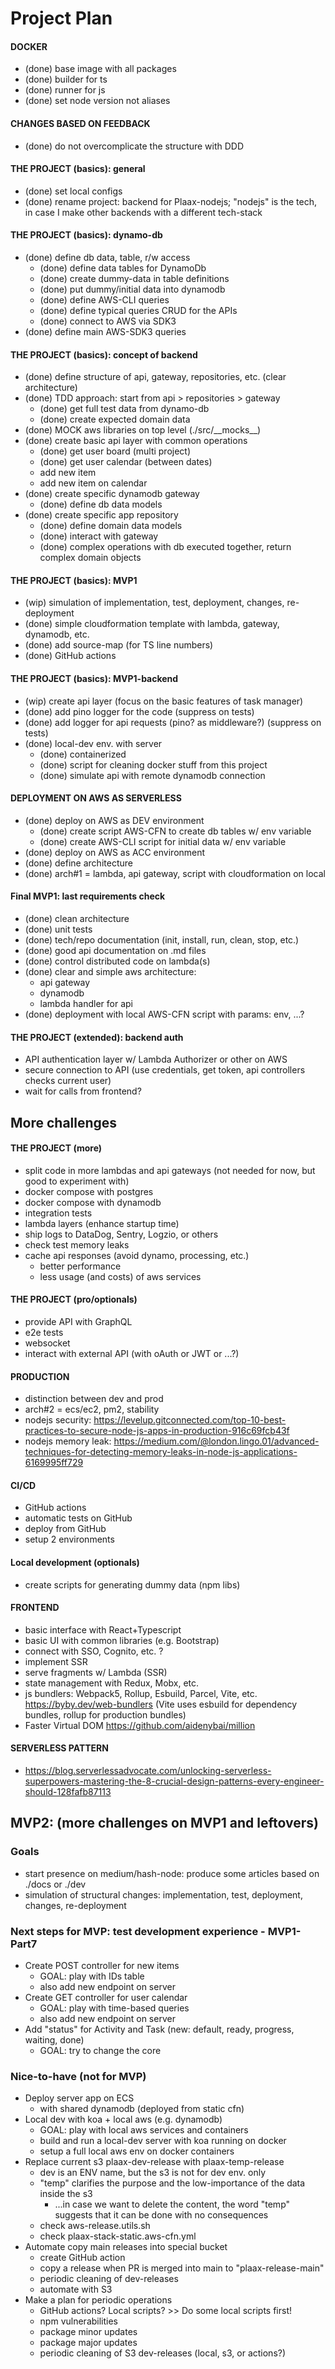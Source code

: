 # Project Plan

#### DOCKER
- (done) base image with all packages
- (done) builder for ts
- (done) runner for js
- (done) set node version not aliases

#### CHANGES BASED ON FEEDBACK
- (done) do not overcomplicate the structure with DDD

#### THE PROJECT (basics): general
- (done) set local configs
- (done) rename project: backend for Plaax-nodejs; "nodejs" is the tech, 
         in case I make other backends with a different tech-stack

#### THE PROJECT (basics): dynamo-db
- (done) define db data, table, r/w access
  - (done) define data tables for DynamoDb
  - (done) create dummy-data in table definitions
  - (done) put dummy/initial data into dynamodb
  - (done) define AWS-CLI queries
  - (done) define typical queries CRUD for the APIs
  - (done) connect to AWS via SDK3
- (done) define main AWS-SDK3 queries

#### THE PROJECT (basics): concept of backend
- (done) define structure of api, gateway, repositories, etc. (clear architecture)
- (done) TDD approach: start from api > repositories > gateway
  - (done) get full test data from dynamo-db
  - (done) create expected domain data
- (done) MOCK aws libraries on top level (./src/_\_mocks__)
- (done) create basic api layer with common operations
  - (done) get user board (multi project)
  - (done) get user calendar (between dates)
  - add new item
  - add new item on calendar
- (done) create specific dynamodb gateway
  - (done) define db data models
- (done) create specific app repository
  - (done) define domain data models
  - (done) interact with gateway
  - (done) complex operations with db executed together, return complex domain objects

#### THE PROJECT (basics): MVP1
- (wip) simulation of implementation, test, deployment, changes, re-deployment
- (done) simple cloudformation template with lambda, gateway, dynamodb, etc.
- (done) add source-map (for TS line numbers)
- (done) GitHub actions

#### THE PROJECT (basics): MVP1-backend
- (wip) create api layer (focus on the basic features of task manager)
- (done) add pino logger for the code (suppress on tests)
- (done) add logger for api requests (pino? as middleware?) (suppress on tests)
- (done) local-dev env. with server
  - (done) containerized
  - (done) script for cleaning docker stuff from this project
  - (done) simulate api with remote dynamodb connection

#### DEPLOYMENT ON AWS AS SERVERLESS
- (done) deploy on AWS as DEV environment
  - (done) create script AWS-CFN to create db tables w/ env variable
  - (done) create AWS-CLI script for initial data w/ env variable
- (done) deploy on AWS as ACC environment
- (done) define architecture
- (done) arch#1 = lambda, api gateway, script with cloudformation on local

#### Final MVP1: last requirements check
- (done) clean architecture
- (done) unit tests
- (done) tech/repo documentation (init, install, run, clean, stop, etc.)
- (done) good api documentation on .md files
- (done) control distributed code on lambda(s)
- (done) clear and simple aws architecture:
  - api gateway
  - dynamodb
  - lambda handler for api
- (done) deployment with local AWS-CFN script with params: env, ...?

#### THE PROJECT (extended): backend auth
- API authentication layer w/ Lambda Authorizer or other on AWS
- secure connection to API (use credentials, get token, api controllers checks current user)
- wait for calls from frontend?



## More challenges

#### THE PROJECT (more)
- split code in more lambdas and api gateways (not needed for now, but good to experiment with)
- docker compose with postgres
- docker compose with dynamodb
- integration tests
- lambda layers (enhance startup time)
- ship logs to DataDog, Sentry, Logzio, or others
- check test memory leaks
- cache api responses (avoid dynamo, processing, etc.)
  - better performance
  - less usage (and costs) of aws services

#### THE PROJECT (pro/optionals)
- provide API with GraphQL
- e2e tests
- websocket
- interact with external API (with oAuth or JWT or ...?)

#### PRODUCTION
- distinction between dev and prod
- arch#2 = ecs/ec2, pm2, stability
- nodejs security: https://levelup.gitconnected.com/top-10-best-practices-to-secure-node-js-apps-in-production-916c69fcb43f
- nodejs memory leak: https://medium.com/@london.lingo.01/advanced-techniques-for-detecting-memory-leaks-in-node-js-applications-6169995ff729

#### CI/CD
- GitHub actions
- automatic tests on GitHub
- deploy from GitHub
- setup 2 environments

#### Local development (optionals)
- create scripts for generating dummy data (npm libs)

#### FRONTEND
- basic interface with React+Typescript
- basic UI with common libraries (e.g. Bootstrap)
- connect with SSO, Cognito, etc. ?
- implement SSR
- serve fragments w/ Lambda (SSR)
- state management with Redux, Mobx, etc.
- js bundlers: Webpack5, Rollup, Esbuild, Parcel, Vite, etc. https://byby.dev/web-bundlers
  (Vite uses esbuild for dependency bundles, rollup for production bundles)
- Faster Virtual DOM https://github.com/aidenybai/million


#### SERVERLESS PATTERN
- https://blog.serverlessadvocate.com/unlocking-serverless-superpowers-mastering-the-8-crucial-design-patterns-every-engineer-should-128fafb87113




## MVP2: (more challenges on MVP1 and leftovers)

### Goals
- start presence on medium/hash-node: produce some articles based on ./docs or ./dev
- simulation of structural changes: implementation, test, deployment, changes, re-deployment

### Next steps for MVP: test development experience - MVP1-Part7
- Create POST controller for new items
  - GOAL: play with IDs table
  - also add new endpoint on server
- Create GET controller for user calendar
  - GOAL: play with time-based queries
  - also add new endpoint on server
- Add "status" for Activity and Task (new: default, ready, progress, waiting, done)
  - GOAL: try to change the core
  
### Nice-to-have (not for MVP)
- Deploy server app on ECS
  - with shared dynamodb (deployed from static cfn)
- Local dev with koa + local aws (e.g. dynamodb)
  - GOAL: play with local aws services and containers
  - build and run a local-dev server with koa running on docker
  - setup a full local aws env on docker containers
- Replace current s3 plaax-dev-release with plaax-temp-release
  - dev is an ENV name, but the s3 is not for dev env. only
  - "temp" clarifies the purpose and the low-importance of the data inside the s3
    - ...in case we want to delete the content, the word "temp" suggests that it can be done with no consequences
  - check aws-release.utils.sh
  - check plaax-stack-static.aws-cfn.yml
- Automate copy main releases into special bucket
  - create GitHub action
  - copy a release when PR is merged into main to "plaax-release-main"
  - periodic cleaning of dev-releases
  - automate with S3
- Make a plan for periodic operations
  - GitHub actions? Local scripts? >> Do some local scripts first!
  - npm vulnerabilities
  - package minor updates
  - package major updates
  - periodic cleaning of S3 dev-releases (local, s3, or actions?)
